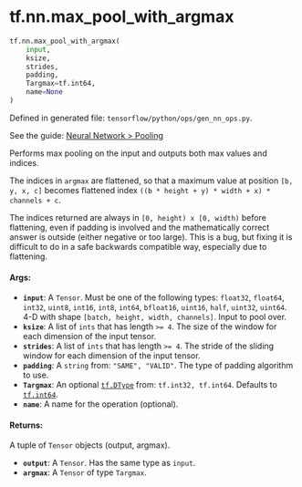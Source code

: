 <div itemscope itemtype="http://developers.google.com/ReferenceObject">
<meta itemprop="name" content="tf.nn.max_pool_with_argmax" />
<meta itemprop="path" content="Stable" />
</div>

# tf.nn.max_pool_with_argmax

``` python
tf.nn.max_pool_with_argmax(
    input,
    ksize,
    strides,
    padding,
    Targmax=tf.int64,
    name=None
)
```



Defined in generated file: `tensorflow/python/ops/gen_nn_ops.py`.

See the guide: [Neural Network > Pooling](../../../../api_guides/python/nn.md#Pooling)

Performs max pooling on the input and outputs both max values and indices.

The indices in `argmax` are flattened, so that a maximum value at position
`[b, y, x, c]` becomes flattened index
`((b * height + y) * width + x) * channels + c`.

The indices returned are always in `[0, height) x [0, width)` before flattening,
even if padding is involved and the mathematically correct answer is outside
(either negative or too large).  This is a bug, but fixing it is difficult to do
in a safe backwards compatible way, especially due to flattening.

#### Args:

* <b>`input`</b>: A `Tensor`. Must be one of the following types: `float32`, `float64`, `int32`, `uint8`, `int16`, `int8`, `int64`, `bfloat16`, `uint16`, `half`, `uint32`, `uint64`.
    4-D with shape `[batch, height, width, channels]`.  Input to pool over.
* <b>`ksize`</b>: A list of `ints` that has length `>= 4`.
    The size of the window for each dimension of the input tensor.
* <b>`strides`</b>: A list of `ints` that has length `>= 4`.
    The stride of the sliding window for each dimension of the
    input tensor.
* <b>`padding`</b>: A `string` from: `"SAME", "VALID"`.
    The type of padding algorithm to use.
* <b>`Targmax`</b>: An optional <a href="../../tf/DType.md"><code>tf.DType</code></a> from: `tf.int32, tf.int64`. Defaults to <a href="../../tf/int64.md"><code>tf.int64</code></a>.
* <b>`name`</b>: A name for the operation (optional).


#### Returns:

A tuple of `Tensor` objects (output, argmax).

* <b>`output`</b>: A `Tensor`. Has the same type as `input`.
* <b>`argmax`</b>: A `Tensor` of type `Targmax`.